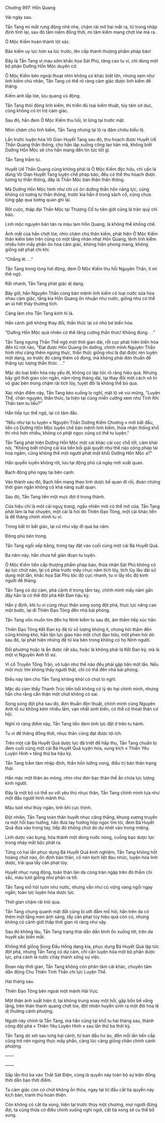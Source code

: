 




Chương 997: Hồn Quang


Vài ngày sau.

Tần Tang mí mắt rung động nhè nhẹ, chậm rãi mở hai mắt ra, từ trong nhập định tỉnh lại, sau đó tâm niệm đồng thời, mi tâm kiếm mang chợt lóe mà ra.

Ô Mộc Kiếm hoàn thành lột xác.

Bảo kiếm uy lực hơn xa lúc trước, lên cấp thành thượng phẩm pháp bảo!

Đây là Tần Tang vì mau sớm khắc họa Sát Phù, tăng cao tu vi, chỉ dùng một bộ phận Dưỡng Hồn Mộc duyên cớ.

Ô Mộc Kiếm bên ngoài thoạt nhìn không có khác biệt lớn, nhưng xem như linh kiếm chủ nhân, Tần Tang có thể rõ ràng cảm giác được linh kiếm đề thăng.

Kiếm ảnh lấp lóe, lưu quang vũ động.

Tần Tang thôi động linh kiếm, thi triển đủ loại kiếm thuật, tùy tâm sở dục, cũng không có trì trệ cảm giác.

Sau đó, hắn đem Ô Mộc Kiếm thu hồi, lơ lửng tại trước mặt.

Nhìn chăm chú linh kiếm, Tần Tang nhưng lại lộ ra đăm chiêu biểu lộ.

Lần trước luyện hóa Vô Gian Huyết Tang sau đó, thu hoạch được Huyết Uế Thần Quang thần thông, cho hắn lập xuống công lao hãn mã, không biết Dưỡng Hồn Mộc sẽ cho hắn mang đến tin tức tốt gì.

Tần Tang trầm tư.

Huyết Uế Thần Quang cũng không phải là Ô Mộc Kiếm độc hữu, chỉ cần là dùng Vô Gian Huyết Tang luyện chế pháp bảo, đều có thể thu hoạch được tương tự thần thông, đây là Thần Mộc bản thân thần thông.

Mà Dưỡng Hồn Mộc hình như chỉ có ôn dưỡng thần hồn năng lực, cũng không có tương tự thần thông, trước kia hắn ở trong sách cổ, cũng chưa từng gặp qua tương quan ghi lại.

Rốt cuộc, thập đại Thần Mộc tại Thượng Cổ tu tiên giới cũng là trân quý chí bảo.

Linh mộc nguyên bản tản ra màu lam Hồn Quang, là không thể khống chế.

Ánh mắt của hắn chợt lóe, nhìn chăm chú thân kiếm, phát hiện Ô Mộc Kiếm thân kiếm bên trên cũng có một tầng nhàn nhạt Hồn Quang, lệnh linh kiếm nhiều hơn mấy phần ôn hòa cảm giác, không hiện phong mang, không giống sát phạt chi khí.

"Chẳng lẽ. . ."

Tần Tang trong lòng hơi động, đem Ô Mộc Kiếm thu hồi Nguyên Thần, tỉ mỉ thể ngộ.

Rất nhanh, Tần Tang phát giác dị dạng.

Bây giờ, hắn Nguyên Thần cùng bản mệnh linh kiếm có loại nước sữa hòa nhau cảm giác, tầng kia Hồn Quang ôn nhuận như nước, giống như có thể an ủi hết thảy thương tích.

Càng làm cho Tần Tang kinh hỉ là.

Hắn cảnh giới không thay đổi, thần thức lại có nhỏ bé biến hóa.

"Dưỡng Hồn Mộc quả nhiên có thể tăng cường thần thức! Không đúng. . ."

Tần Tang ngưng Thần Thể ngộ một thời gian dài, rốt cục phát hiện biến hóa đến từ nơi nào, "Đạt được Hồn Quang ôn dưỡng, chính mình Nguyên Thần hình như càng thêm ngưng thực, thần thức giống như là đạt được rèn luyện một dạng, so trước đó càng thêm cô đọng, mà không phải đơn thuần đề thăng lực lượng thần thức. . ."

Mặc dù loại biến hóa này yếu ớt, không có lập tức rõ ràng hiệu quả. Nhưng bây giờ thời gian còn ngắn, năm rộng tháng dài, tại thay đổi một cách vô tri vô giác bên trong chậm rãi tích lũy, tuyệt đối là không thể bỏ qua.

Xác nhận điểm này, Tần Tang kéo xuống lo nghĩ, mặt lộ vẻ vui mừng, "Luyện Thể, chân nguyên, thần thức, ta hiện tại cũng miễn cưỡng xem như Tinh Khí Thần tam tu liễu?"

Hắn tiếp tục thể ngộ, lại có tâm đắc.

"Nếu như tại tu luyện « Nguyên Thần Dưỡng Kiếm Chương » mới bắt đầu, liền có Dưỡng Hồn Mộc luyện chế bản mệnh linh kiếm, thừa nhận thống khổ thì nhỏ hơn nhiều, không có phật ngọc cũng có thể tu luyện."

Tần Tang phát hiện Dưỡng Hồn Mộc một cái khác cái cọc chỗ tốt, cảm khái nói, "Không biết những cái kia tiền bối giải quyết như thế nào công pháp tai hoạ ngầm, cũng không thể một người phát một khối Dưỡng Hồn Mộc a?"

Hắn quyến luyến không rời, lưu tại động phủ cả ngày mới xuất quan.

Bạch động phủ ngay tại bên cạnh.

Vào thành sau đó, Bạch liền mang theo linh dược bế quan đi rồi, đoán chừng thời gian ngắn không có khả năng xuất quan.

Sau đó, Tần Tang liền một mực đợi ở trong thành.

Cửa hiệu chỉ là một cái nguỵ trang, ngẫu nhiên mới có thể mở cửa, Tần Tang phải làm là hai chuyện, một cái là hỏi dò Thiên Đạo Tông, một cái khác liền là đề thăng chính mình tu vi.

Trong bất tri bất giác, lại cứ như vậy đi qua ba năm.

Động phủ bên trong.

Tần Tang ngồi xếp bằng, trong tay đặt vào cuối cùng một cái Bá Huyết Quả.

Ba năm này, hắn chưa hề gián đoạn tu luyện.

Ô Mộc Kiếm tiến cấp thượng phẩm pháp bảo, thừa nhận Sát Phù không có áp lực chút nào, lại có phía trước mấy chục năm tích lũy, tích lũy lâu dài sử dụng một lần, khắc họa Sát Phù tốc độ cực nhanh, tu vi lấy tốc độ kinh người đề thăng.

Tần Tang có dự cảm, phá cảnh ở trong tầm tay, chính mình mấy năm gần đây hẳn là có thể đột phá Kết Đan hậu kỳ.

Hắn ý định, khi tu vi cùng nhục thân song song đột phá, thực lực nâng cao một bước, lại đi Thiên Đạo Tông đến nhà bái phỏng.

Tần Tang vốn muốn tìm đến họ Ninh kiếm tu sau đó, âm thầm tiếp xúc hắn.

Thiên Đạo Tông Kết Đan kỳ đệ tử số lượng không ít, nhưng hỏi thăm đến cũng không khó, hắn tận lực giao hảo một chút đạo hữu, một phen hỏi dò sau đó, lại phát hiện những đệ tử kia bên trong không có họ Ninh người.

Đối phương hoặc là ẩn được rất sâu, hoặc là không phải là Kết Đan kỳ, mà là một vị Nguyên Anh tổ sư.

Vì cổ Truyền Tống Trận, vô luận như thế nào đều phải gặp hắn một lần. Nếu một mực tìm không thấy người thật, chỉ có thể đến nhà bái phỏng.

Điều này làm cho Tần Tang không khỏi có chút lo nghĩ.

Mặc dù cảm thấy Thanh Trúc tiền bối không có lý do hại chính mình, nhưng hắn cho rằng cẩn thận một chút không có sai.

Song song đột phá sau đó, đơn thuần độn thuật, chính mình cùng Nguyên Anh tổ sư không kém nhiều lắm, vạn nhất sinh biến, có thể có thoát thân cơ hội.

Nghĩ rõ ràng điểm này, Tần Tang liền đem tinh lực đặt ở trên tu hành.

Tu vi đề thăng đồng thời, nhục thân cũng đạt được lợi ích.

Trên một cái Bá Huyết Quả dược lực đã triệt để hấp thu, Tần Tang chuẩn bị đem cuối cùng một cái Bá Huyết Quả luyện hóa, xung kích « Thiên Yêu Luyện Hình » tầng thứ ba hậu kỳ.

Tần Tang trầm tâm nhập định, thần hồn lưỡng vong, điều trị bản thân trạng thái.

Hắn mặc một thân áo mỏng, nhìn như đơn bạc thân thể ẩn chứa lực lượng kinh người.

Đây là một bộ có thể so với yêu thú nhục thân, Tần Tang chính mình tựa như một đầu người hình mãnh thú.

Máu tươi như thủy ngân, tinh khí cực thịnh.

Đột nhiên, Tần Tang toàn thân huyết nhục căng thẳng, khung xương truyền ra một hồi bạo hưởng, hắn đưa tay hướng hộp ngọc tìm tòi, đem Bá Huyết Quả đưa vào trong tay, tiếp đó không chút do dự nhét vào trong miệng.

Linh dược vào bụng, hóa thành một dòng nước nóng, cuồng bạo dược lực trong nháy mắt bộc phát ra.

Từng có hai lần phục dụng Bá Huyết Quả kinh nghiệm, Tần Tang không hốt hoảng chút nào, ổn định bản thân, cố nén kịch liệt đau nhức, luyện hóa linh dược, trải qua tẩy cân phạt tủy.

Huyết nhục rung động, toàn thân làn da cũng tràn ngập trên đỏ thẫm chi sắc, máu tươi giống như phân ra tới.

Tần Tang mồ hôi tuôn như nước, nhưng vẫn như cũ vững vàng ngồi ngay ngắn, toàn lực luyện hóa dược lực.

Thời gian chậm rãi trôi qua.

Tần Tang chung quanh mặt đất cũng bị ướt đẫm mồ hôi, hắn trên da có thêm một tầng men ánh sáng, tẩy cân phạt tủy hiệu quả còn có, nhưng không có cảnh giới thấp thời gian rõ ràng như vậy.

Sau đó không lâu, Tần Tang trạng thái dần dần bình ổn xuống tới, trên da huyết sắc biến mất.

Không thể giống Song Đầu Hống dạng kia, phục dụng Bá Huyết Quả lập tức đột phá, nhưng Tần Tang có dự cảm, chỉ cần luyện hóa một bộ phận dược lực, phá cảnh là nước chảy thành sông sự việc.

Đoạn này thời gian, Tần Tang không còn phân tâm cái khác, chuyên tâm dẫn động Chu Thiên Tinh Thần chi lực Luyện Thể.

Hai tháng sau.

Thiên Đạo Tông bên ngoài một mảnh Hải Vực.

Một thân ảnh xuất hiện ở, tại không trung xoay một hồi, gặp bốn bề vắng lặng, trên thân thanh quang chợt lóe, đột nhiên huyễn sinh ra một đôi hoa lệ dị thường cánh phượng.

Người này chính là Tần Tang, mà hắn cũng tại khổ tu hai tháng sau, thành công đột phá « Thiên Yêu Luyện Hình » sau lần thứ ba thời kỳ.

Tần Tang dò xét sau lưng hai cánh, từ ban đầu hư ảo, đến mỗi lần tiến cấp cũng trở nên ngưng thực mấy phần, càng lúc càng giống chân chính cánh phượng.

——

——

Sắp lần thứ ba vào Thất Sát Điện, cũng là quyển này toàn bộ sự kiện đồng thời dẫn bạo thời điểm.

Ta cảm giác còn có chút không ổn thỏa, ngay tại từ đầu cắt tỉa quyển này kịch bản, tranh thủ hoàn thiện.

Còn không có cắt tỉa xong, hiện tại trước thủy một chương, mọi người đừng đợi, ta cũng thừa cơ điều chỉnh xuống nghỉ ngơi, cắt tỉa xong sẽ cụ thể bổ sung.




